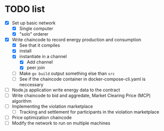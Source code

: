 # TODO list

* [x] Set up basic network
    - [x] Single computer
    - [x] "solo" orderer
* [x] Write chaincode to record energy production and consumption
    - [x] See that it compiles
    - [x] install
    - [x] instantiate in a channel
        - [x] Add channel
        - [x] peer join
    - [ ] Make ```go build``` output something else than ```src```
    - [ ] See if the chaincode container in docker-compose-cli.yaml is neccessary
* [ ] Node.js application write energy data to the contract
* [ ] Write chaincode to bid and aggredate, Market Clearing Price (MCP) algorithm
* [ ] Implementing the violation marketplace
    - [ ] Tracking and settlement for participants in the violation marketplace
* [ ] Price optimization chaincode
* [ ] Modify the network to run on multiple machines
